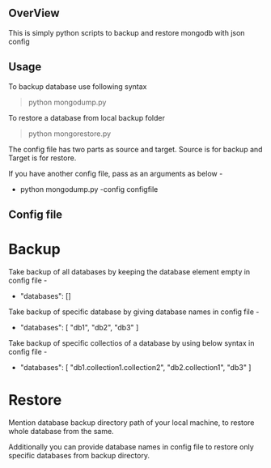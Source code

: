## OverView

This is simply python scripts to backup and restore mongodb with json config

## Usage

To backup database use following syntax 
> python mongodump.py

To restore a database from local backup folder
> python mongorestore.py

The config file has two parts as source and target. Source is for backup and Target is for restore.

If you have another config file, pass as an arguments as below -
 
- python mongodump.py -config configfile

## Config file

# Backup 

Take backup of all databases by keeping the database element empty in config file -

- "databases": []

Take backup of specific database by giving database names in config file - 

- "databases": [ "db1", "db2", "db3" ]

Take backup of specific collectios of a database by using below syntax in config file -

- "databases": [ "db1.collection1.collection2", "db2.collection1", "db3" ]

# Restore

Mention database backup directory path of your local machine, to restore whole database from the same. 

Additionally you can provide database names in config file to restore only specific databases from backup directory. 

